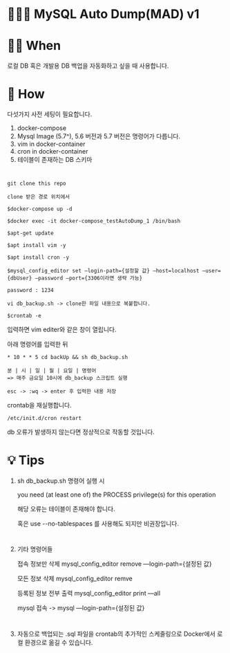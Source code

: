 # 👨🏻‍🔧 MySQL Auto Dump(MAD)  v1

# 🤷🏻 When
로컬 DB 혹은 개발용 DB 백업을 자동화하고 싶을 때 사용합니다.

# 🚀 How
다섯가지 사전 세팅이 필요합니다.

1. docker-compose 
2. Mysql Image (5.7^), 5.6 버전과 5.7 버전은 명령어가 다릅니다.
3. vim in docker-container
4. cron in docker-container
5. 테이블이 존재하는 DB 스키마
#

    git clone this repo

    clone 받은 경로 위치에서

    $docker-compose up -d 

    $docker exec -it docker-compose_testAutoDump_1 /bin/bash

    $apt-get update

    $apt install vim -y

    $apt install cron -y
    
    $mysql_config_editor set —login-path={설정할 값} —host=localhost —user={dbUser} —password —port={3306이라면 생략 가능}

    password : 1234

    vi db_backup.sh -> clone한 파일 내용으로 복붙합니다.

    $crontab -e

입력하면 vim editer와 같은 창이 열립니다.

아래 명령어를 입력한 뒤

    * 10 * * 5 cd backUp && sh db_backup.sh
    
    분 | 시 | 일 | 월 | 요일 | 명령어 
    => 매주 금요일 10시에 db_backup 스크립트 실행

    esc -> :wq -> enter 후 입력한 내용 저장

crontab을 재실행합니다.

    /etc/init.d/cron restart

db 오류가 발생하지 않는다면 정상적으로 작동할 것입니다.



# 💡 Tips
1. sh db_backup.sh 명령어 실행 시

    you need (at least one of) the PROCESS privilege(s) for this operation

    해당 오류는 테이블이 존재해야 합니다. 

    혹은 use --no-tablespaces 를 사용해도 되지만 비권장입니다.

#
2.  기타 명령어들 

    접속 정보만 삭제 mysql_config_editor remove —login-path={설정된 값}

    모든 정보 삭제 mysql_config_editor remve

    등록된 정보 전부 출력 mysql_config_editor print —all

    mysql 접속 -> mysql —login-path={설정된 값}
#
3. 자동으로 백업되는 .sql 파일을 crontab의 추가적인 스케줄링으로 Docker에서 로컬 환경으로 옮길 수 있습니다.